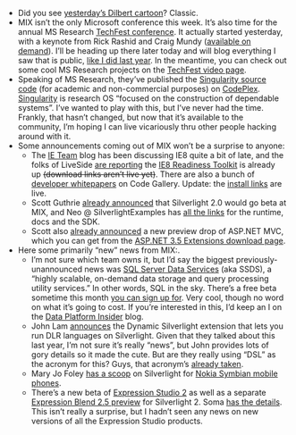 - 	Did you see [yesterday’s Dilbert
	cartoon](http://www.dilbert.com/comics/dilbert/archive/dilbert-20080304.html)?
	Classic.
- 	MIX isn’t the only Microsoft conference this week. It’s also time for
	the annual MS Research [TechFest
	conference](http://research.microsoft.com/techfest/). It actually
	started yesterday, with a keynote from Rick Rashid and Craig Mundy
	([available on
	demand](http://wm.microsoft.com/ms/research/events/TechFest2008/TF08Keynote.wmv)).
	I’ll be heading up there later today and will blog everything I saw that
	is public, [like I did last
	year](http://devhawk.net/2007/03/08/morning-coffee-41-techfest-edition/).
	In the meantime, you can check out some cool MS Research projects on the
	[TechFest video
	page](http://research.microsoft.com/techfest/videos/default.aspx).
- 	Speaking of MS Research, they’ve published the [Singularity source
	code](http://www.codeplex.com/singularity) (for academic and
	non-commercial purposes) on [CodePlex](http://www.codeplex.com).
	[Singularity](http://research.microsoft.com/os/singularity/) is research
	OS “focused on the construction of dependable systems”. I’ve wanted to
	play with this, but I’ve never had the time. Frankly, that hasn’t
	changed, but now that it’s available to the community, I’m hoping I can
	live vicariously thru other people hacking around with it.
- 	Some announcements coming out of MIX won’t be a surprise to anyone:
    - 	The [IE Team](http://blogs.msdn.com/ie/) blog has been discussing
		IE8 quite a bit of late, and the folks of LiveSide [are
		reporting](http://www.liveside.net/blogs/main/archive/2008/03/05/ie-8-beta-coming-soon-download-pages-up-now-links-not-working.aspx)
		the [IE8 Readiness
		Toolkit](http://www.microsoft.com/windows/products/winfamily/ie/ie8/readiness/)
		is already up ~~(download links aren’t live yet)~~. There are also a
		bunch of [developer
		whitepapers](http://code.msdn.microsoft.com/ie8whitepapers) on Code
		Gallery. Update: the [install
		links](http://www.microsoft.com/windows/products/winfamily/ie/ie8/readiness/Install.htm)
		are live.
    -  Scott Guthrie [already
		announced](http://weblogs.asp.net/scottgu/archive/2008/02/22/first-look-at-silverlight-2.aspx)
		that Silverlight 2.0 would go beta at MIX, and Neo @
		SilverlightExamples has [all the
		links](http://www.silverlightexamples.net/post/Silverlight-20-Beta-1-Is-Available-For-Download.aspx)
		for the runtime, docs and the SDK.
    -   Scott also [already
		announced](http://weblogs.asp.net/scottgu/archive/2008/02/12/asp-net-mvc-framework-road-map-update.aspx)
		a new preview drop of ASP.NET MVC, which you can get from the
		[ASP.NET 3.5 Extensions download
		page](http://www.asp.net/downloads/3.5-extensions/).
- 	Here some primarily “new” news from MIX:.
    -   I’m not sure which team owns it, but I’d say the biggest
		previously-unannounced news was [SQL Server Data
		Services](http://www.microsoft.com/sql/dataservices) (aka SSDS), a
		“highly scalable, on-demand data storage and query processing
		utility services.” In other words, SQL in the sky. There’s a free
		beta sometime this month [you can sign up
		for](http://go.microsoft.com/fwlink/?LinkId=110055). Very cool,
		though no word on what it’s going to cost. If you’re interested in
		this, I’d keep an I on the [Data Platform
		Insider](http://blogs.technet.com/dataplatforminsider/) blog.
    -   John Lam
		[announces](http://www.iunknown.com/2008/03/dynamic-silverl.html)
		the Dynamic Silverlight extension that lets you run DLR languages on
		Silverlight. Given that they talked about this last year, I’m not
		sure it’s really “news”, but John provides lots of gory details so
		it made the cute. But are they really using “DSL” as the acronym for
		this? Guys, that acronym’s [already
		taken](http://en.wikipedia.org/wiki/Domain-specific_programming_language).
    -   Mary Jo Foley [has a
		scoop](http://blogs.zdnet.com/microsoft/?p=1236) on Silverlight for
		[Nokia Symbian mobile
		phones](http://www.nokia.com/A4136001?newsid=1197788).
    -   There’s a new beta of [Expression Studio
		2](http://www.microsoft.com/expression/products/download.aspx?key=studio2beta)
		as well as a separate [Expression Blend 2.5
		preview](http://www.microsoft.com/expression/products/download.aspx?key=blend2dot5)
		for Silverlight 2. Soma [has the
		details](http://blogs.msdn.com/somasegar/archive/2008/03/05/a-new-era-of-expression.aspx).
		This isn’t really a surprise, but I hadn’t seen any news on new
		versions of all the Expression Studio products.

